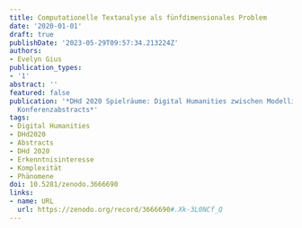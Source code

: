 ```yaml
---
title: Computationelle Textanalyse als fünfdimensionales Problem
date: '2020-01-01'
draft: true
publishDate: '2023-05-29T09:57:34.213224Z'
authors:
- Evelyn Gius
publication_types:
- '1'
abstract: ''
featured: false
publication: '*DHd 2020 Spielräume: Digital Humanities zwischen Modellierung und Interpretation.
  Konferenzabstracts*'
tags:
- Digital Humanities
- DHd2020
- Abstracts
- DHd 2020
- Erkenntnisinteresse
- Komplexität
- Phänomene
doi: 10.5281/zenodo.3666690
links:
- name: URL
  url: https://zenodo.org/record/3666690#.Xk-3L0NCf_Q
---
```


